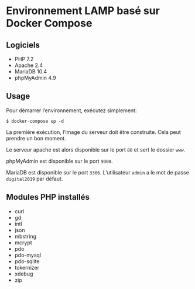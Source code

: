 # Environnement LAMP basé sur Docker Compose

## Logiciels

* PHP 7.2
* Apache 2.4
* MariaDB 10.4
* phpMyAdmin 4.9

## Usage

Pour démarrer l’environnement, exécutez simplement:

```
$ docker-compose up -d
```

La première exécution, l’image du serveur doit être construite. Cela peut prendre un bon moment.

Le serveur apache est alors disponible sur le port `80` et sert le dossier  `www`.

phpMyAdmin est disponible sur le port `9000`.

MariaDB est disponible sur le port `3306`. L’utilisateur `admin` a le mot de passe `digital2019` par défaut.

## Modules PHP installés

* curl
* gd
* intl
* json
* mbstring
* mcrypt
* pdo
* pdo-mysql
* pdo-sqlite
* tokernizer
* xdebug
* zip
